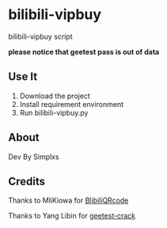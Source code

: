 # bilibili-vipbuy

bilibili-vipbuy script

**please notice that geetest pass is out of data**

## Use It

1. Download the project
2. Install requirement environment
3. Run bilibili-vipbuy.py

## About

Dev By Simplxs

## Credits

Thanks to MliKiowa for [BlibiliQRcode](https://github.com/MliKiowa/BlibiliQRcode)

Thanks to Yang Libin for [geetest-crack](https://github.com/yanglbme/geetest-crack)
